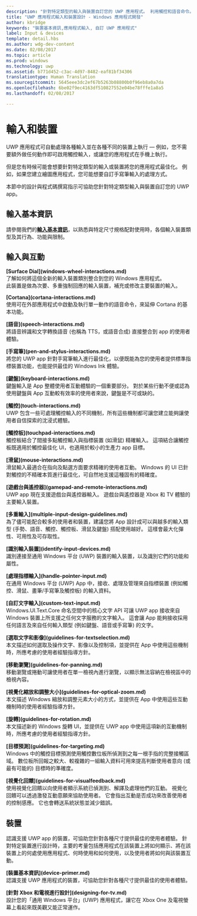 ```yaml
---
description: "針對特定類型的輸入與裝置自訂您的 UWP 應用程式。 利用觸控和語音命令。 在 Xbox、手機，甚至電視上執行您的應用程式。"
title: "UWP 應用程式輸入和裝置設計 - Windows 應用程式開發"
author: kbridge
keywords: "裝置基本資訊,應用程式輸入, 自訂 UWP 應用程式"
label: Input & devices
template: detail.hbs
ms.author: wdg-dev-content
ms.date: 02/08/2017
ms.topic: article
ms.prod: windows
ms.technology: uwp
ms.assetid: b771d452-c3ac-4d97-8482-eaf81bf34306
translationtype: Human Translation
ms.sourcegitcommit: 5645eee3dc2ef67b5263b08800b0f96eb8a0a7da
ms.openlocfilehash: 6be02f9ec4163df510827552e04be78fffe1a8a5
ms.lasthandoff: 02/08/2017

---
```

# <a name="inputs-and-devices"></a>輸入和裝置

<link rel="stylesheet" href="https://az835927.vo.msecnd.net/sites/uwp/Resources/css/custom.css">

UWP 應用程式可自動處理各種輸入並在各種不同的裝置上執行 — 例如，您不需要額外做任何動作即可啟用觸控輸入，或讓您的應用程式在手機上執行。

但是您有時候可能會想要針對特定類型的輸入或裝置將您的應用程式最佳化。 例如，如果您建立繪圖應用程式，您可能想要自訂手寫筆輸入的處理方式。

本節中的設計與程式碼撰寫指示可協助您針對特定類型輸入與裝置自訂您的 UWP app。

## <a name="input-primer"></a>輸入基本資訊

請參閱我們的<b>[輸入基本資訊](input-primer.md)</b>，以熟悉與特定尺寸規格配對使用時，各個輸入裝置類型及其行為、功能與限制。

## <a name="inputs-and-interactions"></a>輸入與互動

<div class="side-by-side">
<div class="side-by-side-content">
<p>
<b>[Surface Dial](windows-wheel-interactions.md)</b><br/>
了解如何將這個全新的輸入裝置類別整合到您的 Windows 應用程式。</br>
此裝置是做為次要、多重強制回應的輸入裝置，補充或修改主要裝置的輸入。
</p>
</div>
</div>

<div class="side-by-side">
<div class="side-by-side-content">
<div class="side-by-side-content-left">
<p>
<b>[Cortana](cortana-interactions.md)</b><br/>
使用可在外部應用程式中啟動及執行單一動作的語音命令，來延伸 Cortana 的基本功能。
</p>
</div>
<div class="side-by-side-content-right">
<p>
<b>[語音](speech-interactions.md)</b><br/>
將語音辨識和文字轉換語音 (也稱為 TTS，或語音合成) 直接整合到 app 的使用者體驗。
</p>
</div>
</div>
</div>

<div class="side-by-side">
<div class="side-by-side-content">
<div class="side-by-side-content-left">
<p>
<b>[手寫筆](pen-and-stylus-interactions.md)</b><br/>
將您的 UWP app 針對手寫筆輸入進行最佳化，以便既能為您的使用者提供標準指標裝置功能，也能提供最佳的 Windows Ink 體驗。
</p>
</div>
<div class="side-by-side-content-right">
<p>
<b>[鍵盤](keyboard-interactions.md)</b><br/>
鍵盤輸入是 App 整體使用者互動體驗的一個重要部分。 對於某些行動不便或認為使用鍵盤與 App 互動較有效率的使用者來說，鍵盤是不可或缺的。
</p>
</div>
</div>
</div>

<div class="side-by-side">
<div class="side-by-side-content">
<div class="side-by-side-content-left">
<p>
<b>[觸控](touch-interactions.md)</b><br/>
UWP 包含一些可處理觸控輸入的不同機制，所有這些機制都可讓您建立能夠讓使用者自信探索的沈浸式體驗。
</p>
</div>
<div class="side-by-side-content-right">
<p>
<b>[觸控板](touchpad-interactions.md)</b><br/>
觸控板結合了間接多點觸控輸入與指標裝置 (如滑鼠) 精確輸入。 這項結合讓觸控板既適用於觸控最佳化 UI，也適用於較小的生產力 app 目標。
</p>
</div>
</div>
</div>

<div class="side-by-side">
<div class="side-by-side-content">
<div class="side-by-side-content-left">
<p>
<b>[滑鼠](mouse-interactions.md)</b><br/>
滑鼠輸入最適合在指向及點選方面要求精確的使用者互動。 Windows 的 UI 已針對觸控的不精確本質進行最佳化，可自然地支援這種固有的精確度。
</p>
</div>
<div class="side-by-side-content-right">
<p>
<b>[遊戲台與遙控器](gamepad-and-remote-interactions.md)</b><br/>
UWP app 現在支援遊戲台與遙控器輸入。 遊戲台與遙控器是 Xbox 和 TV 體驗的主要輸入裝置。
</p>
</div>
</div>
</div>

<div class="side-by-side">
<div class="side-by-side-content">
<p>
<b>[多重輸入](multiple-input-design-guidelines.md)</b><br/>
為了儘可能配合較多的使用者和裝置，建議您將 App 設計成可以與越多的輸入類型 (手勢、語音、觸控、觸控板、滑鼠及鍵盤) 搭配使用越好。 這樣會最大化彈性、可用性及可存取性。
</p>
</div>
</div>

<div class="side-by-side">
<div class="side-by-side-content">
<div class="side-by-side-content-left">
<p>
<b>[識別輸入裝置](identify-input-devices.md)</b><br/>
識別連接至通用 Windows 平台 (UWP) 裝置的輸入裝置，以及識別它們的功能和屬性。
</p>
</div>
<div class="side-by-side-content-right">
<p>
<b>[處理指標輸入](handle-pointer-input.md)</b><br/>
在通用 Windows 平台 (UWP) App 中，接收、處理及管理來自指標裝置 (例如觸控、滑鼠、畫筆/手寫筆及觸控板) 的輸入資料。
</p>
</div>
</div>
</div>

<div class="side-by-side">
<div class="side-by-side-content">
<div class="side-by-side-content-left">
<p><b>[自訂文字輸入](custom-text-input.md)</b><br/>
Windows.UI.Text.Core 命名空間中的核心文字 API 可讓 UWP app 接收來自 Windows 裝置上所支援之任何文字服務的文字輸入。 這會讓 App 能夠接收採用任何語言及來自任何輸入類型 (例如鍵盤、語音或手寫筆) 的文字。
</p>
</div>
<div class="side-by-side-content-right">
<p>
<b>[選取文字和影像](guidelines-for-textselection.md)</b><br/>
本文描述如何選取及操作文字、影像以及控制項，並提供在 App 中使用這些機制時，所應考慮的使用者經驗指導方針。
</p>
</div>
</div>
</div>

<div class="side-by-side">
<div class="side-by-side-content">
<p>
<b>[移動瀏覽](guidelines-for-panning.md)</b><br/>
移動瀏覽或捲動可讓使用者在單一檢視內進行瀏覽，以顯示無法容納在檢視區中的檢視內容。
</p>
</div>
</div>

<div class="side-by-side">
<div class="side-by-side-content">
<div class="side-by-side-content-left">
<p>
<b>[視覺化縮放和調整大小](guidelines-for-optical-zoom.md)</b><br/>
本文描述 Windows 縮放和調整元素大小的方式，並提供在 App 中使用這些互動機制時的使用者經驗指導方針。
</p>
</div>
<div class="side-by-side-content-right">
<p>
<b>[旋轉](guidelines-for-rotation.md)</b><br/>
本文描述新的 Windows 旋轉 UI，並提供在 UWP app 中使用這項新的互動機制時，所應考慮的使用者經驗指導方針。
</p>
</div>
</div>
</div>

<div class="side-by-side">
<div class="side-by-side-content">
<div class="side-by-side-content-left">
<p><b>[目標預測](guidelines-for-targeting.md)</b><br/>
Windows 中的觸控目標預測使用觸控數位板所偵測到之每一根手指的完整接觸區域。 數位板所回報之較大、較複雜的一組輸入資料可用來提高判斷使用者意向 (或最有可能的) 目標時的準確度。
</p>
</div>
<div class="side-by-side-content-right">
<p><b>[視覺化回饋](guidelines-for-visualfeedback.md)</b><br/>
使用視覺化回饋以向使用者顯示系統已偵測到、解譯及處理他們的互動。 視覺化回饋可以透過激發互動意願來協助使用者。 它會指出互動是否成功來改善使用者的控制感應。 它也會轉送系統狀態並減少錯誤。
</p>
</div>
</div>
</div>

## <a name="devices"></a>裝置

認識支援 UWP app 的裝置，可協助您針對各種尺寸提供最佳的使用者體驗。 針對特定裝置進行設計時，主要的考量包括應用程式在該裝置上將如何顯示、將在該裝置上的何處使用應用程式、何時使用和如何使用，以及使用者將如何與該裝置互動。

<div class="side-by-side">
<div class="side-by-side-content">
  <div class="side-by-side-content-left">
<p><b>[裝置基本資訊](device-primer.md)</b><br/>認識支援 UWP 應用程式的裝置，可協助您針對各種尺寸提供最佳的使用者體驗。
</p>
  </div>
  <div class="side-by-side-content-right">
<p><b>[針對 Xbox 和電視進行設計](designing-for-tv.md)</b><br/>設計您的「通用 Windows 平台」(UWP) 應用程式，讓它在 Xbox One 及電視螢幕上看起來既美觀又能正常運作。
</p>
  </div>
</div>
</div>

